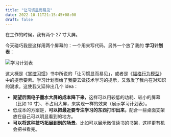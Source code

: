 ```yaml
---
title: "让习惯显而易见"
date: 2022-10-11T21:15:45+08:00
draft: false
---
```


在工作的时候，我有两个 27 寸大屏。

今天碰巧我是这样用两个屏幕的：一个用来写代码，另外一个放了我的 **学习计划表**：

![学习计划表](/image/2022/10/roadmap.png)

这大概是《[掌控习惯](https://book.douban.com/subject/34326931/)》书中所说的「让习惯显而易见」，或者是《[福格行为模型](https://book.douban.com/subject/35594496/)》中的提示要素。学习计划表给了我要去做技术学习的提示，又激发了我内在对知识的渴求。这使我又延伸出几个 idea：

- ​**期望后面电子墨水大屏的成本降下来**​，这样可以用较低的功耗、较小的屏幕（比如 10 寸）、不占用大屏，来实现一样的效果（展示学习计划表）。
- ​低成本的方案是，**可以把最近要专注学习的东西打印出来，**​配合一些桌面支架放在自己可以明显看到的地方。
- ​**可以将这种技巧拓展到别的场景**​。比如可以展示微信读书的书架，这样更有机会把书看完。
